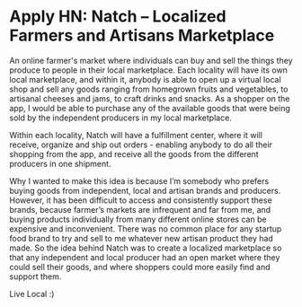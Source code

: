 # Apply HN: Natch – Localized Farmers and Artisans Marketplace

An online farmer&#x27;s market where individuals can buy and sell the things they produce to people in their local marketplace. Each locality will have its own local marketplace, and within it, anybody is able to open up a virtual local shop and sell any goods ranging from homegrown fruits and vegetables, to artisanal cheeses and jams, to craft drinks and snacks. As a shopper on the app, I would be able to purchase any of the available goods that were being sold by the independent producers in my local marketplace.<p>Within each locality, Natch will have a fulfillment center, where it will receive, organize and ship out orders - enabling anybody to do all their shopping from the app, and receive all the goods from the different producers in one shipment.<p>Why I wanted to make this idea is because I’m somebody who prefers buying goods from independent, local and artisan brands and producers. However, it has been difficult to access and consistently support these brands, because farmer’s markets are infrequent and far from me, and buying products individually from many different online stores can be expensive and inconvenient. There was no common place for any startup food brand to try and sell to me whatever new artisan product they had made. So the idea behind Natch was to create a localized marketplace so that any independent and local producer had an open market where they could sell their goods, and where shoppers could more easily find and support them.<p>Live Local :)

